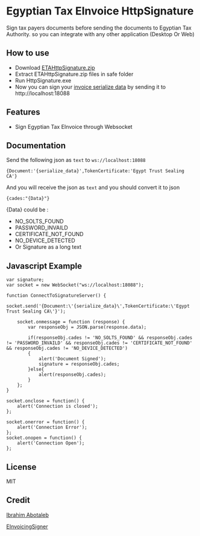# Egyptian Tax EInvoice HttpSignature
Sign tax payers documents before sending the documents to Egyptian Tax Authority.
so you can integrate with any other application (Desktop Or Web)

## How to use
- Download [ETAHttpSignature.zip](https://github.com/mrkindy/ETAHttpSignature/raw/master/ETAHttpSignature.zip)
- Extract ETAHttpSignature.zip files in safe folder
- Run HttpSignature.exe
- Now you can sign your [invoice serialize data](https://sdk.invoicing.eta.gov.eg/document-serialization-approach/) by sending it to http://localhost:18088

## Features
- Sign Egyptian Tax EInvoice through Websocket

## Documentation

Send the following json as `text` to `ws://localhost:18088`

```
{Document:'{serialize_data}',TokenCertificate:'Egypt Trust Sealing CA'}
```
And you will receive the json as `text` and you should convert it to json

```
{cades:"{Data}"}
```
{Data} could be :
- NO_SOLTS_FOUND
- PASSWORD_INVAILD
- CERTIFICATE_NOT_FOUND
- NO_DEVICE_DETECTED
- Or Signature as a long text

## Javascript Example

```
var signature;
var socket = new WebSocket("ws://localhost:18088");

function ConnectToSignatureServer() {
    socket.send('{Document:\'{serialize_data}\',TokenCertificate:\'Egypt Trust Sealing CA\'}');
    
    socket.onmessage = function (response) { 
        var responseObj = JSON.parse(response.data);

        if(responseObj.cades != 'NO_SOLTS_FOUND' && responseObj.cades != 'PASSWORD_INVAILD' && responseObj.cades != 'CERTIFICATE_NOT_FOUND' && responseObj.cades != 'NO_DEVICE_DETECTED')
        {
            alert('Document Signed');
            signature = responseObj.cades;
        }else{
            alert(responseObj.cades);
        }
    };
}

socket.onclose = function() { 
    alert('Connection is closed');
};

socket.onerror = function() { 
    alert('Connection Error');
};
socket.onopen = function() { 
    alert('Connection Open');
};
```

## License
MIT

## Credit
[Ibrahim Abotaleb](https://github.com/mrkindy)

[EInvoicingSigner](https://github.com/bassemAgmi/EInvoicingSigner)